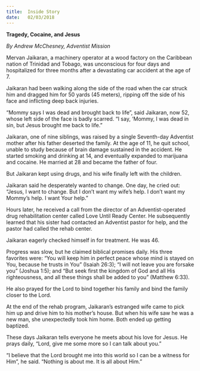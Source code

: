 ```yaml
---
title:  Inside Story
date:   02/03/2018
---
```


**Tragedy, Cocaine, and Jesus**

*By Andrew McChesney, Adventist Mission*

Mervan Jaikaran, a machinery operator at a wood factory on the Caribbean nation of Trinidad and Tobago, was unconscious for four days and hospitalized for three months after a devastating car accident at the age of 7.

Jaikaran had been walking along the side of the road when the car struck him and dragged him for 50 yards (45 meters), ripping off the side of his face and inflicting deep back injuries.

“Mommy says I was dead and brought back to life”, said Jaikaran, now 52, whose left side of the face is badly scarred. “I say, ‘Mommy, I was dead in sin, but Jesus brought me back to life.”

Jaikaran, one of nine siblings, was raised by a single Seventh-day Adventist mother after his father deserted the family. At the age of 11, he quit school, unable to study because of brain damage sustained in the accident. He started smoking and drinking at 14, and eventually expanded to marijuana and cocaine. He married at 28 and became the father of four.

But Jaikaran kept using drugs, and his wife finally left with the children.

Jaikaran said he desperately wanted to change. One day, he cried out: “Jesus, I want to change. But I don’t want my wife’s help. I don’t want my Mommy’s help. I want Your help.”

Hours later, he received a call from the director of an Adventist-operated drug rehabilitation center called Love Until Ready Center. He subsequently learned that his sister had contacted an Adventist pastor for help, and the pastor had called the rehab center.

Jaikaran eagerly checked himself in for treatment. He was 46.

Progress was slow, but he claimed biblical promises daily. His three favorites were: “You will keep him in perfect peace whose mind is stayed on You, because he trusts in You” (Isaiah 26:3); “I will not leave you are forsake you” (Joshua 1:5); and “But seek first the kingdom of God and all His righteousness, and all these things shall be added to you” (Matthew 6:33).


He also prayed for the Lord to bind together his family and bind the family closer to the Lord.

At the end of the rehab program, Jaikaran’s estranged wife came to pick him up and drive him to his mother’s house. But when his wife saw he was a new man, she unexpectedly took him home. Both ended up getting baptized.

These days Jaikaran tells everyone he meets about his love for Jesus. He prays daily, “Lord, give me some more so I can talk about you.”

“I believe that the Lord brought me into this world so I can be a witness for Him”, he said. “Nothing is about me. It is all about Him.”
